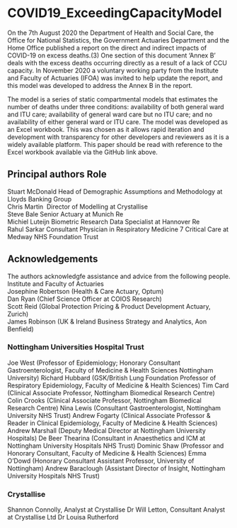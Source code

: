 # COVID19_ExceedingCapacityModel
On the 7th August 2020 the Department of Health and Social Care, the Office for National Statistics, the Government Actuaries Department and the Home Office published a report on the direct and indirect impacts of COVID-19 on excess deaths.(3) One section of this document ‘Annex B’ deals with the excess deaths occurring directly as a result of a lack of CCU capacity. In November 2020 a voluntary working party from the Institute and Faculty of Actuaries (IFOA) was invited to help update the report, and this model was developed to address the Annex B in the report.

The model is a series of static compartmental models that estimates the number of deaths under three conditions: availability of both general ward and ITU care; availability of general ward care but no ITU care; and no availability of either general ward or ITU care. 
The model was developed as an Excel workbook. This was chosen as it allows rapid iteration and development with transparency for other developers and reviewers as it is a widely available platform. This paper should be read with reference to the Excel workbook available via the GitHub link above.

## Principal authors		Role							
Stuart McDonald		Head of Demographic Assumptions and Methodology at Lloyds Banking Group							
Chris Martin 		Director of Modelling at Crystallise 							
Steve Bale		Senior Actuary at Munich Re							
Michiel Luteijn		Biometric Research Data Specialist at Hannover Re							
Rahul Sarkar		Consultant Physician in Respiratory Medicine 7 Critical Care at Medway NHS Foundation Trust							
									
									
## Acknowledgements									
The authors acknowledgfe assistance and advice from the following people.									
Institute and Faculty of Actuaries									
Josephine Robertson (Health & Care Actuary, Optum)									
Dan Ryan (Chief Science Officer at COIOS Research)									
Scott Reid (Global Protection Pricing & Product Development Actuary, Zurich)									
James Robinson (UK & Ireland Business Strategy and Analytics, Aon Benfield)									

### Nottingham Universities Hospital Trust
Joe West (Professor of Epidemiology; Honorary Consultant Gastroenterologist, Faculty of Medicine & Health Sciences Nottingham University)
Richard Hubbard (GSK/British Lung Foundation Professor of Respiratory Epidemiology, Faculty of Medicine & Health Sciences)
Tim Card (Clinical Associate Professor, Nottingham Biomedical Research Centre)
Colin Crooks (Clinical Associate Professor, Nottingham Biomedical Research Centre)
Nina Lewis (Consultant Gastroenterologist, Nottingham University NHS Trust)
Andrew Fogarty (Clinical Associate Professor & Reader in Clinical Epidemiology, Faculty of Medicine & Health Sciences)
Andrew Marshall (Deputy Medical Director at Nottingham University Hospitals)
De Beer Thearina (Consultant in Anaesthetics and ICM at Nottingham University Hospitals NHS Trust)
Dominic Shaw (Professor and Honorary Consultant, Faculty of Medicine & Health Sciences)
Emma O’Dowd (Honorary Consultant Assistant Professor, University of Nottingham)
Andrew Baraclough (Assistant Director of Insight, Nottingham University Hospitals NHS Trust)

### Crystallise
Shannon Connolly, Analyst at Crystallise
Dr Will Letton, Consultant Analyst at Crystallise Ltd 
Dr Louisa Rutherford
